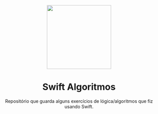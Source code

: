 <p align="center">
  <a href="https://ant.design">
    <img width="200" src="https://github.com/raywenderlich/swift-algorithm-club/raw/master/Images/SwiftAlgorithm-410-transp.png">
  </a>
</p>
<h1 align="center">Swift Algoritmos</h1>

<p align="center"> Repositório que guarda alguns exercícios de lógica/algoritmos que fiz usando Swift.</p>
